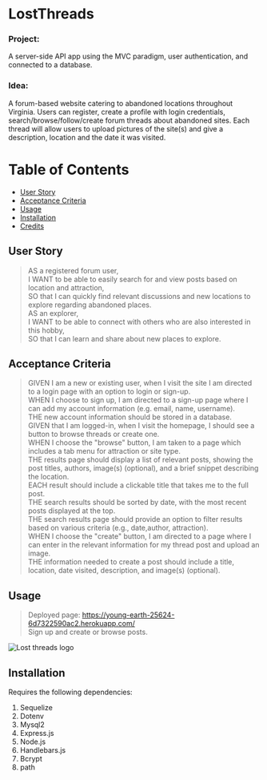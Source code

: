 # LostThreads
### Project: 
A server-side API app using the MVC paradigm, user authentication, and connected to a database. <br>

### Idea: 
A forum-based website catering to abandoned locations throughout Virginia. Users can register, create a profile with login credentials, search/browse/follow/create forum threads about abandoned sites. Each thread will allow users to upload pictures of the site(s) and give a description, location and the date it was visited.

# Table of Contents
* [User Story](#userstory)
* [Acceptance Criteria](#acceptancecriteria)
* [Usage](#usage)
* [Installation](#installation)
* [Credits](#credits)

## User Story
> AS a registered forum user, <br>
> I WANT to be able to easily search for and view posts based on location and attraction, <br>
> SO that I can quickly find relevant discussions and new locations to explore regarding abandoned places. <br>
> AS an explorer, <br>
> I WANT to be able to connect with others who are also interested in this hobby, <br>
> SO that I can learn and share about new places to explore. <br>

## Acceptance Criteria

> GIVEN I am a new or existing user, when I visit the site I am directed to a login page with an option to login or sign-up. <br>
> WHEN I choose to sign up, I am directed to a sign-up page where I can add my account information (e.g. email, name, username). <br>
> THE new account information should be stored in a database. <br>
> GIVEN that I am logged-in, when I visit the homepage, I should see a button to browse threads or create one. <br>
> WHEN I choose the "browse" button, I am taken to a page which includes a tab menu for attraction or site type. <br>
> THE results page should display a list of relevant posts, showing the post titles, authors, image(s) (optional), and a brief snippet describing the location. <br>
> EACH result should include a clickable title that takes me to the full post. <br>
> THE search results should be sorted by date, with the most recent posts displayed at the top. <br>
> THE search results page should provide an option to filter results based on various criteria (e.g., date,author, attraction).<br>
> WHEN I choose the "create" button, I am directed to a page where I can enter in the relevant information for my thread post and upload an image. <br>
> THE information needed to create a post should include a title, location, date visited, description, and image(s) (optional). <br>

## Usage
> Deployed page: https://young-earth-25624-6d7322590ac2.herokuapp.com/ <br>
Sign up and create or browse posts.

![Lost threads logo](https://i.ibb.co/7NmHsPg/logo.jpg)


## Installation
Requires the following dependencies: <br>
1. Sequelize
2. Dotenv
3. Mysql2
4. Express.js
5. Node.js
6. Handlebars.js
7. Bcrypt
8. path

